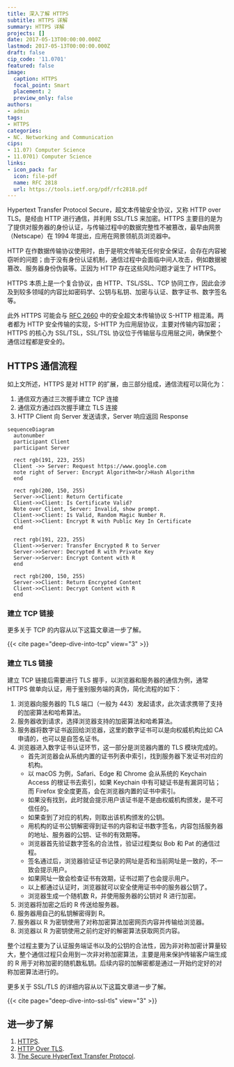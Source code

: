 ```yaml
---
title: 深入了解 HTTPS
subtitle: HTTPS 详解
summary: HTTPS 详解
projects: []
date: 2017-05-13T00:00:00.000Z
lastmod: 2017-05-13T00:00:00.000Z
draft: false
cip_code: '11.0701'
featured: false
image:
  caption: HTTPS
  focal_point: Smart
  placement: 2
  preview_only: false
authors:
- admin
tags:
- HTTPS
categories:
- NC. Networking and Communication
cips:
- 11.07) Computer Science
- 11.0701) Computer Science
links:
- icon_pack: far
  icon: file-pdf
  name: RFC 2818
  url: https://tools.ietf.org/pdf/rfc2818.pdf
---
```


Hypertext Transfer Protocol Secure，超文本传输安全协议，又称 HTTP over TLS。是经由 HTTP 进行通信，并利用 SSL/TLS 来加密。HTTPS 主要目的是为了提供对服务器的身份认证，与传输过程中的数据完整性不被篡改，最早由网景（Netscape）在 1994 年提出，应用在网景领航员浏览器中。

HTTP 在作数据传输协议使用时，由于是明文传输无任何安全保证，会存在内容被窃听的问题；由于没有身份认证机制，通信过程中会面临中间人攻击，例如数据被篡改、服务器身份伪装等。正因为 HTTP 存在这些风险问题才诞生了 HTTPS。

HTTPS 本质上是一个复合协议，由 HTTP、TSL/SSL、TCP 协同工作，因此会涉及到较多领域的内容比如密码学、公钥与私钥、加密与认证、数字证书、数字签名等。

此外 HTTPS 可能会与 [RFC 2660](https://tools.ietf.org/pdf/rfc2660.pdf) 中的安全超文本传输协议 S-HTTP 相混淆。两者都为 HTTP 安全传输的实现，S-HTTP 为应用层协议，主要对传输内容加密；HTTPS 的核心为 SSL/TSL，SSL/TSL 协议位于传输层与应用层之间，确保整个通信过程都是安全的。

## HTTPS 通信流程

如上文所述，HTTPS 是对 HTTP 的扩展，由三部分组成，通信流程可以简化为：

1. 通信双方通过三次握手建立 TCP 连接
1. 通信双方通过四次握手建立 TLS 连接
1. HTTP Client 向 Server 发送请求，Server 响应返回 Response

```mermaid
sequenceDiagram
  autonumber
  participant Client
  participant Server

  rect rgb(191, 223, 255)
  Client ->> Server: Request https://www.google.com
  note right of Server: Encrypt Algorithm<br/>Hash Algorithm
  end

  rect rgb(200, 150, 255)
  Server->>Client: Return Certificate
  Client->>Client: Is Certificate Valid?
  Note over Client, Server: Invalid, show prompt.
  Client->>Client: Is Valid, Random Magic Number R.
  Client->>Client: Encrypt R with Public Key In Certificate
  end

  rect rgb(191, 223, 255)
  Client->>Server: Transfer Encrypted R to Server
  Server->>Server: Decrypted R with Private Key
  Server->>Server: Encrypt Content with R
  end

  rect rgb(200, 150, 255)
  Server->>Client: Return Encrypted Content
  Client->>Client: Decrypt Content with R
  end
```

### 建立 TCP 链接

更多关于 TCP 的内容从以下这篇文章进一步了解。

{{< cite page="deep-dive-into-tcp" view="3" >}}

### 建立 TLS 链接

建立 TCP 链接后需要进行 TLS 握手，以浏览器和服务器的通信为例，通常 HTTPS 做单向认证，用于鉴别服务端的真伪，简化流程的如下：

1. 浏览器向服务器的 TLS 端口（一般为 443）发起请求，此次请求携带了支持的加密算法和哈希算法。
1. 服务器收到请求，选择浏览器支持的加密算法和哈希算法。 
1. 服务器将数字证书返回给浏览器，这里的数字证书可以是向权威机构比如 CA 申请的，也可以是自签名证书。 
1. 浏览器进入数字证书认证环节，这一部分是浏览器内置的 TLS 模块完成的。
    - 首先浏览器会从系统内置的证书列表中索引，找到服务器下发证书对应的机构。
    - 以 macOS 为例，Safari、Edge 和 Chrome 会从系统的 Keychain Access 的根证书去索引，如果 Keychain 中有可疑证书是有漏洞可钻；而 Firefox 安全度更高，会在浏览器内置的证书中索引。 
    - 如果没有找到，此时就会提示用户该证书是不是由权威机构颁发，是不可信任的。
    - 如果查到了对应的机构，则取出该机构颁发的公钥。
    - 用机构的证书公钥解密得到证书的内容和证书数字签名，内容包括服务器的地址、服务器的公钥、证书的有效期等。
    - 浏览器首先验证数字签名的合法性，验证过程类似 Bob 和 Pat 的通信过程。
    - 签名通过后，浏览器验证证书记录的网址是否和当前网址是一致的，不一致会提示用户。
    - 如果网址一致会检查证书有效期，证书过期了也会提示用户。
    - 以上都通过认证时，浏览器就可以安全使用证书中的服务器公钥了。
    - 浏览器生成一个随机数 R，并使用服务器的公钥对 R 进行加密。
1. 浏览器将加密之后的 R 传送给服务器。
1. 服务器用自己的私钥解密得到 R。
1. 服务器以 R 为密钥使用了对称加密算法加密网页内容并传输给浏览器。 
1. 浏览器以 R 为密钥使用之前约定好的解密算法获取网页内容。

整个过程主要为了认证服务端证书以及的公钥的合法性，因为非对称加密计算量较大，整个通信过程只会用到一次非对称加密算法，主要是用来保护传输客户端生成的 R 用于对称加密的随机数私钥。后续内容的加解密都是通过一开始约定好的对称加密算法进行的。

更多关于 SSL/TLS 的详细内容从以下这篇文章进一步了解。

{{< cite page="deep-dive-into-ssl-tls" view="3" >}}

## 进一步了解

1. [HTTPS](https://en.wikipedia.org/wiki/HTTPS).
1. [HTTP Over TLS](https://tools.ietf.org/pdf/rfc2818.pdf).
1. [The Secure HyperText Transfer Protocol](https://tools.ietf.org/pdf/rfc2660.pdf).